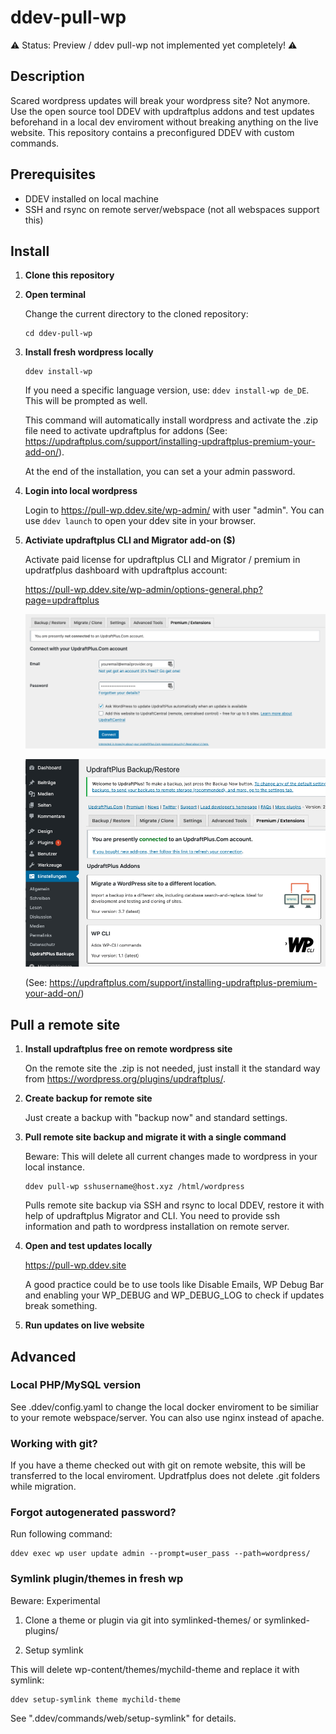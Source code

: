# ddev-pull-wp

⚠️ Status: Preview / ddev pull-wp not implemented yet completely! ⚠️

## Description

Scared wordpress updates will break your wordpress site? Not anymore. Use the open source tool DDEV with updraftplus addons and test updates beforehand in a local dev enviroment without breaking anything on the live website. This repository contains a preconfigured DDEV with custom commands.

## Prerequisites

- DDEV installed on local machine
- SSH and rsync on remote server/webspace (not all webspaces support this)

## Install

1. **Clone this repository**

2. **Open terminal**

    Change the current directory to the cloned repository:

    ```shell
    cd ddev-pull-wp
    ```

3. **Install fresh wordpress locally**

    ```shell
    ddev install-wp
    ```

    If you need a specific language version, use: `ddev install-wp de_DE`. This will be prompted as well.

    This command will automatically install wordpress and activate the .zip file need to activate updraftplus for addons (See: https://updraftplus.com/support/installing-updraftplus-premium-your-add-on/). 

    At the end of the installation, you can set a your admin password.

4. **Login into local wordpress**

    Login to https://pull-wp.ddev.site/wp-admin/ with user "admin". You can use `ddev launch` to open your ddev site in your browser.

4. **Activiate updraftplus CLI and Migrator add-on ($)** 

    Activate paid license for updraftplus CLI and Migrator / premium in updratfplus dashboard with updraftplus account:

    https://pull-wp.ddev.site/wp-admin/options-general.php?page=updraftplus

    ![Screenshot updraftplus dashboard - add credentials in Connect with updraftplus account](screenshot_updraftplus_connect.png)

    ![Screenshot updraftplus dashboard - CLI and Migrator addon successful activated](screenshot_updraftplus_activated.png)

    (See: https://updraftplus.com/support/installing-updraftplus-premium-your-add-on/)

## Pull a remote site

1. **Install updraftplus free on remote wordpress site**

    On the remote site the .zip is not needed, just install it the standard way from https://wordpress.org/plugins/updraftplus/. 

2. **Create backup for remote site**

    Just create a backup with "backup now" and standard settings.

3. **Pull remote site backup and migrate it with a single command**

    Beware: This will delete all current changes made to wordpress in your local instance.

    ```shell
    ddev pull-wp sshusername@host.xyz /html/wordpress
    ```

    Pulls remote site backup via SSH and rsync to local DDEV, restore it with help of updraftplus Migrator and CLI. You need to provide ssh information and path to wordpress installation on remote server.

4. **Open and test updates locally**

    https://pull-wp.ddev.site
 
    A good practice could be to use tools like Disable Emails, WP Debug Bar and enabling  your WP_DEBUG and WP_DEBUG_LOG to check if updates break something.

5. **Run updates on live website**

## Advanced

### Local PHP/MySQL version

See .ddev/config.yaml to change the local docker enviroment to be similiar to your remote webspace/server. You can also use nginx instead of apache.

### Working with git?

If you have a theme checked out with git on remote website, this will be transferred to the local enviroment. Updratfplus does not delete .git folders while migration.

### Forgot autogenerated password?

Run following command:

```shell
ddev exec wp user update admin --prompt=user_pass --path=wordpress/
```

### Symlink plugin/themes in fresh wp

Beware: Experimental

1. Clone a theme or plugin via git into symlinked-themes/ or symlinked-plugins/

2. Setup symlink

This will delete wp-content/themes/mychild-theme and replace it with symlink:

```shell
ddev setup-symlink theme mychild-theme
```

See ".ddev/commands/web/setup-symlink" for details.